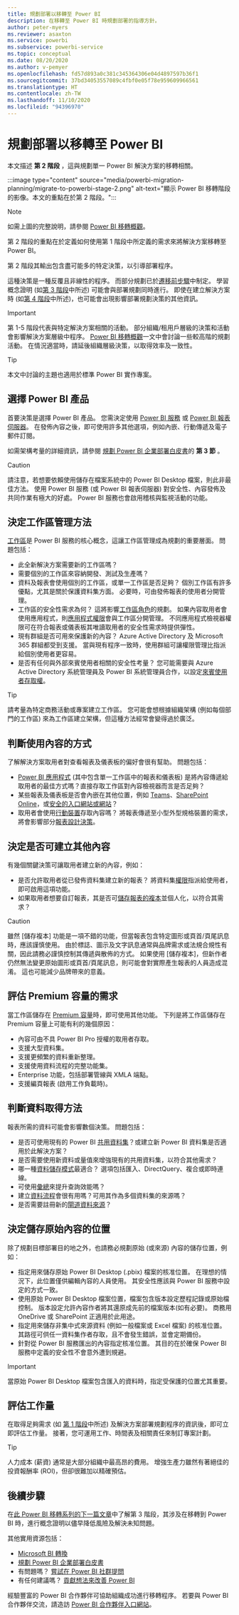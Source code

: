 ```yaml
---
title: 規劃部署以移轉至 Power BI
description: 在移轉至 Power BI 時規劃部署的指導方針。
author: peter-myers
ms.reviewer: asaxton
ms.service: powerbi
ms.subservice: powerbi-service
ms.topic: conceptual
ms.date: 08/20/2020
ms.author: v-pemyer
ms.openlocfilehash: fd57d893a0c381c345364306e04d4897597b36f1
ms.sourcegitcommit: 37bd34053557089c4fbf0e05f78e959609966561
ms.translationtype: HT
ms.contentlocale: zh-TW
ms.lasthandoff: 11/10/2020
ms.locfileid: "94396970"
---
```

# <a name="plan-deployment-to-migrate-to-power-bi"></a>規劃部署以移轉至 Power BI

本文描述 **第 2 階段** ，這與規劃單一 Power BI 解決方案的移轉相關。

:::image type="content" source="media/powerbi-migration-planning/migrate-to-powerbi-stage-2.png" alt-text="顯示 Power BI 移轉階段的影像。本文的重點在於第 2 階段。":::

> [!NOTE]
> 如需上圖的完整說明，請參閱 [Power BI 移轉概觀](powerbi-migration-overview.md)。

第 2 階段的重點在於定義如何使用第 1 階段中所定義的需求來將解決方案移轉至 Power BI。

第 2 階段其輸出包含盡可能多的特定決策，以引導部署程序。

這種決策是一種反覆且非線性的程序。 而部分規劃已於[遷移前步驟](powerbi-migration-pre-migration-steps.md)中制定。 學習概念證明 (如[第 3 階段](powerbi-migration-proof-of-concept.md)中所述) 可能會與部署規劃同時進行。 即使在建立解決方案時 (如[第 4 階段](powerbi-migration-create-validate-content.md)中所述)，也可能會出現影響部署規劃決策的其他資訊。

> [!IMPORTANT]
> 第 1-5 階段代表與特定解決方案相關的活動。 部分組織/租用戶層級的決策和活動會影響解決方案層級中程序。 [Power BI 移轉概觀](powerbi-migration-overview.md)一文中會討論一些較高階的規劃活動。 在情況適當時，請延後組織層級決策，以取得效率及一致性。

> [!TIP]
> 本文中討論的主題也適用於標準 Power BI 實作專案。

## <a name="choose-power-bi-product"></a>選擇 Power BI 產品

首要決策是選擇 Power BI 產品。 您需決定使用 [Power BI 服務](../fundamentals/power-bi-service-overview.md) 或 [Power BI 報表伺服器](../report-server/get-started.md)。 在發佈內容之後，即可使用許多其他選項，例如內嵌、行動傳遞及電子郵件訂閱。

如需架構考量的詳細資訊，請參閱 [規劃 Power BI 企業部署白皮書](https://aka.ms/PBIEnterpriseDeploymentWP)的 **第 3 節** 。

> [!CAUTION]
> 請注意，若想要依賴使用儲存在檔案系統中的 Power BI Desktop 檔案，則此非最佳方法。 使用 Power BI 服務 (或 Power BI 報表伺服器) 對安全性、內容發佈及共同作業有極大的好處。 Power BI 服務也會啟用稽核與監視活動的功能。

## <a name="decide-on-workspace-management-approach"></a>決定工作區管理方法

[工作區](../collaborate-share/service-new-workspaces.md)是 Power BI 服務的核心概念，這讓工作區管理成為規劃的重要層面。 問題包括：

- 此全新解決方案需要新的工作區嗎？
- 需要個別的工作區來容納開發、測試及生產嗎？
- 資料及報表會使用個別的工作區，或單一工作區是否足夠？ 個別工作區有許多優點，尤其是關於保護資料集方面。 必要時，可由發佈報表的使用者分開管理。
- 工作區的安全性需求為何？ 這將影響[工作區角色](../collaborate-share/service-new-workspaces.md#roles-in-the-new-workspaces)的規劃。 如果內容取用者會使用應用程式，則[應用程式權限](../collaborate-share/service-create-distribute-apps.md#publish-your-app)會與工作區分開管理。 不同應用程式檢視器權限可在符合報表或儀表板其唯讀取用者的安全性需求時提供彈性。
- 現有群組是否可用來保護新的內容？ Azure Active Directory 及 Microsoft 365 群組都受到支援。 當與現有程序一致時，使用群組可讓權限管理比指派給個別使用者更容易。
- 是否有任何與外部來賓使用者相關的安全性考量？ 您可能需要與 Azure Active Directory 系統管理員及 Power BI 系統管理員合作，以設定[來賓使用者存取權](../admin/service-admin-azure-ad-b2b.md)。

> [!TIP]
> 請考量為特定商務活動或專案建立工作區。 您可能會想根據組織架構 (例如每個部門的工作區) 來為工作區建立架構，但這種方法經常會變得過於廣泛。

## <a name="determine-how-content-will-be-consumed"></a>判斷使用內容的方式

了解解決方案取用者對查看報表及儀表板的偏好會很有幫助。 問題包括：

- [Power BI 應用程式](../consumer/end-user-apps.md) (其中包含單一工作區中的報表和儀表板) 是將內容傳遞給取用者的最佳方式嗎？直接存取工作區對內容檢視器而言是否足夠？
- 某些報表及儀表板是否會內嵌在其他位置，例如 [Teams](../collaborate-share/service-embed-report-microsoft-teams.md)、[SharePoint Online](../collaborate-share/service-embed-report-spo.md)，或[安全的入口網站或網站](../collaborate-share/service-embed-secure.md)？
- 取用者會使用[行動裝置](../consumer/mobile/mobile-apps-for-mobile-devices.md)存取內容嗎？ 將報表傳遞至小型外型規格裝置的需求，將會影響部分[報表設計決策](../create-reports/desktop-create-phone-report.md)。

## <a name="decide-if-other-content-may-be-created"></a>決定是否可建立其他內容

有幾個關鍵決策可讓取用者建立新的內容，例如：

- 是否允許取用者從已發佈資料集建立新的報表？ 將資料集[權限](../connect-data/service-datasets-build-permissions.md)指派給使用者，即可啟用這項功能。
- 如果取用者想要自訂報表，其是否可[儲存報表的複本](../connect-data/service-datasets-copy-reports.md)並個人化，以符合其需求？

> [!CAUTION]
> 雖然 [儲存複本] 功能是一項不錯的功能，但當報表包含特定圖形或頁首/頁尾訊息時，應該謹慎使用。 由於標誌、圖示及文字訊息通常與品牌需求或法規合規性有關，因此請務必謹慎控制其傳遞與散佈的方式。 如果使用 [儲存複本]，但新作者仍然無法變更原始圖形或頁首/頁尾訊息，則可能會對實際產生報表的人員造成混淆。 這也可能減少品牌帶來的意義。

## <a name="evaluate-needs-for-premium-capacity"></a>評估 Premium 容量的需求

當工作區儲存在 [Premium 容量](../admin/service-premium-what-is.md)時，即可使用其他功能。 下列是將工作區儲存在 Premium 容量上可能有利的幾個原因：

- 內容可由不具 Power BI Pro 授權的取用者存取。
- 支援大型資料集。
- 支援更頻繁的資料重新整理。
- 支援使用資料流程的完整功能集。
- Enterprise 功能，包括部署管線與 XMLA 端點。
- 支援編頁報表 (啟用工作負載時)。

## <a name="determine-data-acquisition-method"></a>判斷資料取得方法

報表所需的資料可能會影響數個決策。 問題包括：

- 是否可使用現有的 Power BI [共用資料集](../connect-data/service-datasets-share.md)？或建立新 Power BI 資料集是否適用於此解決方案？
- 是否需要使用新資料或量值來增強現有的共用資料集，以符合其他需求？
- 哪一種[資料儲存模式](../transform-model/desktop-storage-mode.md)最適合？ 選項包括匯入、DirectQuery、複合或即時連線。
- 可使用[彙總](../transform-model/desktop-aggregations.md)來提升查詢效能嗎？
- 建立[資料流程](../transform-model/dataflows/dataflows-introduction-self-service.md)會很有用嗎？可用其作為多個資料集的來源嗎？
- 是否需要註冊新的[閘道資料來源](../connect-data/service-gateway-data-sources.md)？

## <a name="decide-where-original-content-will-be-stored"></a>決定儲存原始內容的位置

除了規劃目標部署目的地之外，也請務必規劃原始 (或來源) 內容的儲存位置，例如：

- 指定用來儲存原始 Power BI Desktop (.pbix) 檔案的核准位置。 在理想的情況下，此位置僅供編輯內容的人員使用。 其安全性應該與 Power BI 服務中設定的方式一致。
- 使用原始 Power BI Desktop 檔案位置，檔案包含版本設定歷程記錄或原始檔控制。 版本設定允許內容作者將其還原成先前的檔案版本(如有必要)。 商務用 OneDrive 或 SharePoint 正適用於此用途。
- 指定用來儲存非集中式來源資料 (例如一般檔案或 Excel 檔案) 的核准位置。 其路徑可供任一資料集作者存取，且不會發生錯誤，並會定期備份。
- 針對從 Power BI 服務匯出的內容指定核准位置。 其目的在於確保 Power BI 服務中定義的安全性不會意外遭到規避。

> [!IMPORTANT]
> 當原始 Power BI Desktop 檔案包含匯入的資料時，指定受保護的位置尤其重要。

## <a name="assess-the-level-of-effort"></a>評估工作量

在取得足夠需求 (如 [第 1 階段](powerbi-migration-requirements.md)中所述) 及解決方案部署規劃程序的資訊後，即可立即評估工作量。 接著，您可運用工作、時間表及相關責任來制訂專案計劃。

> [!TIP]
> 人力成本 (薪資) 通常是大部分組織中最高昂的費用。 增強生產力雖然有著絕佳的投資報酬率 (ROI)，但卻很難加以精確預估。

## <a name="next-steps"></a>後續步驟

在[此 Power BI 移轉系列的下一篇文章](powerbi-migration-proof-of-concept.md)中了解第 3 階段，其涉及在移轉到 Power BI 時，進行概念證明以儘早降低風險及解決未知問題。

其他實用資源包括：

- [Microsoft BI 轉換](center-of-excellence-microsoft-business-intelligence-transformation.md)
- [規劃 Power BI 企業部署白皮書](https://aka.ms/PBIEnterpriseDeploymentWP)
- 有問題嗎？ [嘗試在 Power BI 社群提問](https://community.powerbi.com/)
- 有任何建議嗎？ [貢獻想法來改善 Power BI](https://ideas.powerbi.com/)

經驗豐富的 Power BI 合作夥伴可協助組織成功進行移轉程序。 若要與 Power BI 合作夥伴交流，請造訪 [Power BI 合作夥伴入口網站](https://powerbi.microsoft.com/partners/)。